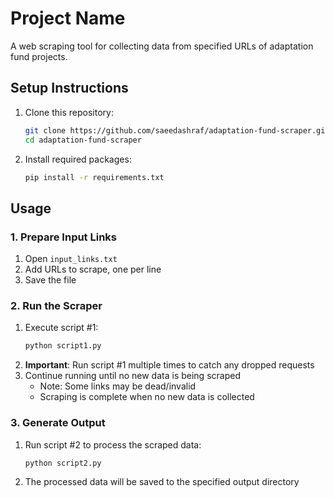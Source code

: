 # Project Name

A web scraping tool for collecting data from specified URLs of adaptation fund projects.

## Setup Instructions

1. Clone this repository:
   ```bash
   git clone https://github.com/saeedashraf/adaptation-fund-scraper.git .
   cd adaptation-fund-scraper
   ```

2. Install required packages:
   ```bash
   pip install -r requirements.txt
   ```

## Usage

### 1. Prepare Input Links
1. Open `input_links.txt`
2. Add URLs to scrape, one per line
3. Save the file

### 2. Run the Scraper
1. Execute script #1:
   ```bash
   python script1.py
   ```
2. **Important**: Run script #1 multiple times to catch any dropped requests
3. Continue running until no new data is being scraped
   - Note: Some links may be dead/invalid
   - Scraping is complete when no new data is collected

### 3. Generate Output
1. Run script #2 to process the scraped data:
   ```bash
   python script2.py
   ```
2. The processed data will be saved to the specified output directory
